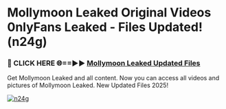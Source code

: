# Mollymoon Leaked Original Videos 0nlyFans Leaked - Files Updated! (n24g)

<h3>🔴 CLICK HERE 🌐==►► <a href="https://tinyurl.com/2jnfzry5" rel="nofollow">Mollymoon Leaked Updated Files</a></h3>

Get Mollymoon Leaked and all content. Now you can access all videos and pictures of Mollymoon Leaked. New Updated Files 2025!

[![n24g](https://i.imgur.com/GyGTBgg.gif)](https://tinyurl.com/2jnfzry5)
